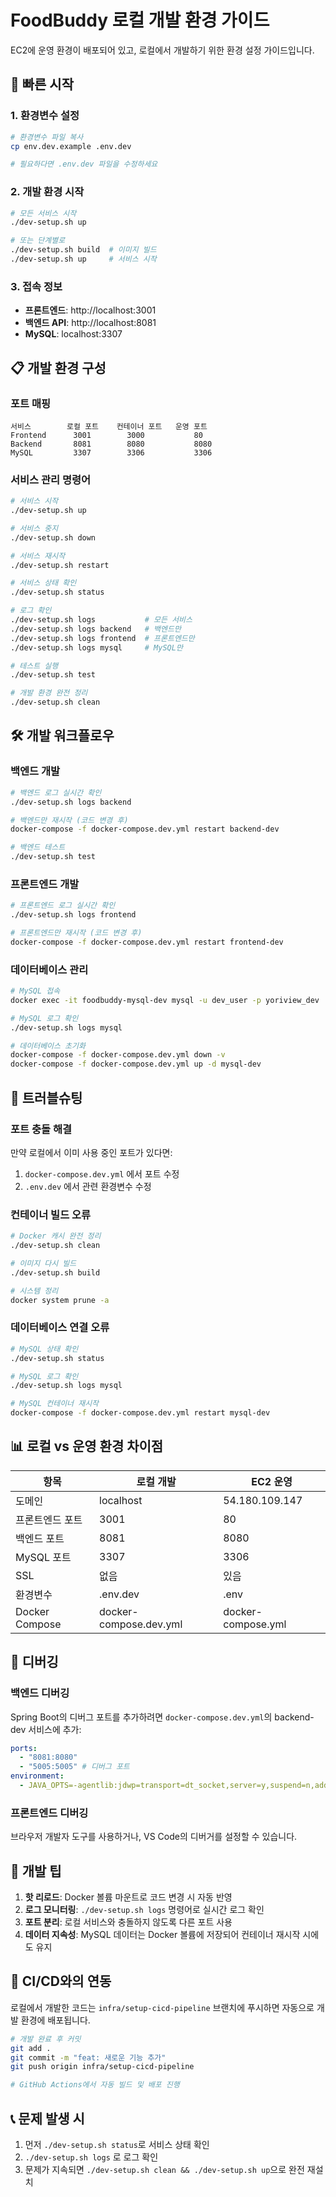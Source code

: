 # FoodBuddy 로컬 개발 환경 가이드

EC2에 운영 환경이 배포되어 있고, 로컬에서 개발하기 위한 환경 설정 가이드입니다.

## 🚀 빠른 시작

### 1. 환경변수 설정

```bash
# 환경변수 파일 복사
cp env.dev.example .env.dev

# 필요하다면 .env.dev 파일을 수정하세요
```

### 2. 개발 환경 시작

```bash
# 모든 서비스 시작
./dev-setup.sh up

# 또는 단계별로
./dev-setup.sh build  # 이미지 빌드
./dev-setup.sh up     # 서비스 시작
```

### 3. 접속 정보

- **프론트엔드**: http://localhost:3001
- **백엔드 API**: http://localhost:8081
- **MySQL**: localhost:3307

## 📋 개발 환경 구성

### 포트 매핑

```
서비스        로컬 포트    컨테이너 포트   운영 포트
Frontend      3001        3000           80
Backend       8081        8080           8080
MySQL         3307        3306           3306
```

### 서비스 관리 명령어

```bash
# 서비스 시작
./dev-setup.sh up

# 서비스 중지
./dev-setup.sh down

# 서비스 재시작
./dev-setup.sh restart

# 서비스 상태 확인
./dev-setup.sh status

# 로그 확인
./dev-setup.sh logs           # 모든 서비스
./dev-setup.sh logs backend   # 백엔드만
./dev-setup.sh logs frontend  # 프론트엔드만
./dev-setup.sh logs mysql     # MySQL만

# 테스트 실행
./dev-setup.sh test

# 개발 환경 완전 정리
./dev-setup.sh clean
```

## 🛠 개발 워크플로우

### 백엔드 개발

```bash
# 백엔드 로그 실시간 확인
./dev-setup.sh logs backend

# 백엔드만 재시작 (코드 변경 후)
docker-compose -f docker-compose.dev.yml restart backend-dev

# 백엔드 테스트
./dev-setup.sh test
```

### 프론트엔드 개발

```bash
# 프론트엔드 로그 실시간 확인
./dev-setup.sh logs frontend

# 프론트엔드만 재시작 (코드 변경 후)
docker-compose -f docker-compose.dev.yml restart frontend-dev
```

### 데이터베이스 관리

```bash
# MySQL 접속
docker exec -it foodbuddy-mysql-dev mysql -u dev_user -p yoriview_dev

# MySQL 로그 확인
./dev-setup.sh logs mysql

# 데이터베이스 초기화
docker-compose -f docker-compose.dev.yml down -v
docker-compose -f docker-compose.dev.yml up -d mysql-dev
```

## 🔧 트러블슈팅

### 포트 충돌 해결

만약 로컬에서 이미 사용 중인 포트가 있다면:

1. `docker-compose.dev.yml` 에서 포트 수정
2. `.env.dev` 에서 관련 환경변수 수정

### 컨테이너 빌드 오류

```bash
# Docker 캐시 완전 정리
./dev-setup.sh clean

# 이미지 다시 빌드
./dev-setup.sh build

# 시스템 정리
docker system prune -a
```

### 데이터베이스 연결 오류

```bash
# MySQL 상태 확인
./dev-setup.sh status

# MySQL 로그 확인
./dev-setup.sh logs mysql

# MySQL 컨테이너 재시작
docker-compose -f docker-compose.dev.yml restart mysql-dev
```

## 📊 로컬 vs 운영 환경 차이점

| 항목            | 로컬 개발              | EC2 운영           |
| --------------- | ---------------------- | ------------------ |
| 도메인          | localhost              | 54.180.109.147     |
| 프론트엔드 포트 | 3001                   | 80                 |
| 백엔드 포트     | 8081                   | 8080               |
| MySQL 포트      | 3307                   | 3306               |
| SSL             | 없음                   | 있음               |
| 환경변수        | .env.dev               | .env               |
| Docker Compose  | docker-compose.dev.yml | docker-compose.yml |

## 🐛 디버깅

### 백엔드 디버깅

Spring Boot의 디버그 포트를 추가하려면 `docker-compose.dev.yml`의 backend-dev 서비스에 추가:

```yaml
ports:
  - "8081:8080"
  - "5005:5005" # 디버그 포트
environment:
  - JAVA_OPTS=-agentlib:jdwp=transport=dt_socket,server=y,suspend=n,address=*:5005
```

### 프론트엔드 디버깅

브라우저 개발자 도구를 사용하거나, VS Code의 디버거를 설정할 수 있습니다.

## 📝 개발 팁

1. **핫 리로드**: Docker 볼륨 마운트로 코드 변경 시 자동 반영
2. **로그 모니터링**: `./dev-setup.sh logs` 명령어로 실시간 로그 확인
3. **포트 분리**: 로컬 서비스와 충돌하지 않도록 다른 포트 사용
4. **데이터 지속성**: MySQL 데이터는 Docker 볼륨에 저장되어 컨테이너 재시작 시에도 유지

## 🔄 CI/CD와의 연동

로컬에서 개발한 코드는 `infra/setup-cicd-pipeline` 브랜치에 푸시하면 자동으로 개발 환경에 배포됩니다.

```bash
# 개발 완료 후 커밋
git add .
git commit -m "feat: 새로운 기능 추가"
git push origin infra/setup-cicd-pipeline

# GitHub Actions에서 자동 빌드 및 배포 진행
```

## 📞 문제 발생 시

1. 먼저 `./dev-setup.sh status`로 서비스 상태 확인
2. `./dev-setup.sh logs` 로 로그 확인
3. 문제가 지속되면 `./dev-setup.sh clean && ./dev-setup.sh up`으로 완전 재설치
